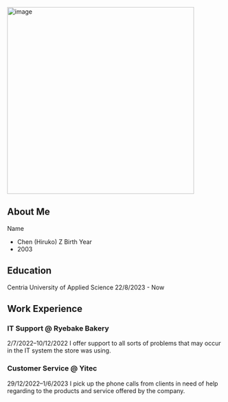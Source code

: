 <img width="435" alt="image" src="https://github.com/Osoito/chenzhu-ICS-portofolio/assets/98416986/21f30d7d-99f3-43c7-9449-c4491cb72c0e">

## About Me
Name
- Chen (Hiruko) Z
Birth Year
- 2003

## Education
Centria University of Applied Science
22/8/2023 - Now

## Work Experience
### IT Support @ Ryebake Bakery 
2/7/2022–10/12/2022
I offer support to all sorts of problems that may occur in the IT system the store was using. 
### Customer Service @ Yitec
29/12/2022–1/6/2023
I pick up the phone calls from clients in need of help regarding to the products and service offered by the company.  
